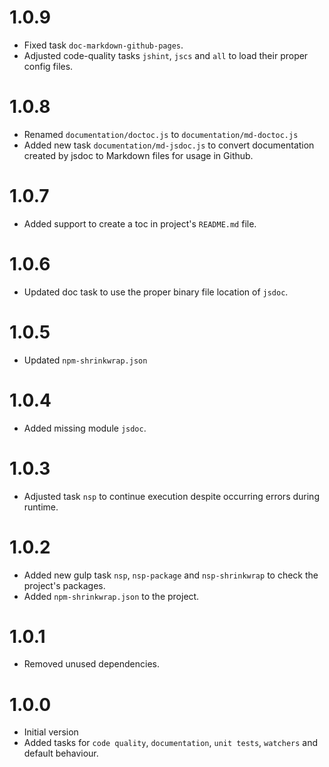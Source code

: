 # 1.0.9

- Fixed task `doc-markdown-github-pages`.
- Adjusted code-quality tasks `jshint`, `jscs` and `all` to load their proper config files.

# 1.0.8

- Renamed `documentation/doctoc.js` to `documentation/md-doctoc.js`
- Added new task `documentation/md-jsdoc.js` to convert documentation created by jsdoc to Markdown files for usage in Github.

# 1.0.7

- Added support to create a toc in project's `README.md` file.

# 1.0.6

- Updated doc task to use the proper binary file location of `jsdoc`.

# 1.0.5

- Updated `npm-shrinkwrap.json`

# 1.0.4

- Added missing module `jsdoc`.

# 1.0.3

- Adjusted task `nsp` to continue execution despite occurring errors during runtime.

# 1.0.2

- Added new gulp task `nsp`, `nsp-package` and `nsp-shrinkwrap` to check the project's packages.
- Added `npm-shrinkwrap.json` to the project.

# 1.0.1

- Removed unused dependencies.

# 1.0.0

- Initial version
- Added tasks for `code quality`, `documentation`, `unit tests`, `watchers` and default behaviour.
